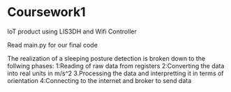 # Coursework1
IoT product using LIS3DH and Wifi Controller

Read main.py for our final code

The realization of a sleeping posture detection is broken down to the follwing phases:
1:Reading of raw data from registers
2:Converting the data into real units in m/s^2
3.Processing the data and interpretting it in terms of orientation
4:Connecting to the internet and broker to send data 
